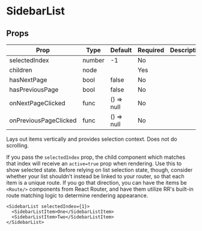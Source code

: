 SidebarList
===========


Props
-----

Prop                  | Type     | Default                   | Required | Description
--------------------- | -------- | ------------------------- | -------- | -----------
selectedIndex|number|-1|No|
children|node||Yes|
hasNextPage|bool|false|No|
hasPreviousPage|bool|false|No|
onNextPageClicked|func|() => null|No|
onPreviousPageClicked|func|() => null|No|

Lays out items vertically and provides selection context. Does not do scrolling.

If you pass the `selectedIndex` prop, the child component which matches that index will receive an `active=true` prop when rendering. Use this to show selected state. Before relying on list selection state, though, consider whether your list shouldn't instead be linked to your router, so that each item is a unique route. If you go that direction, you can have the items be `<Route/>` components from React Router, and have them utilize RR's built-in route matching logic to determine rendering appearance.

```
<SidebarList selectedIndex={1}>
  <SidebarListItem>One</SidebarListItem>
  <SidebarListItem>Two</SidebarListItem>
</SidebarList>
```

